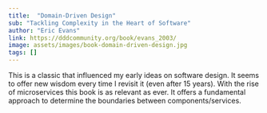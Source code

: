 ```yaml
---
title:  "Domain-Driven Design"
sub: "Tackling Complexity in the Heart of Software"
author: "Eric Evans" 
link: https://dddcommunity.org/book/evans_2003/
image: assets/images/book-domain-driven-design.jpg
tags: []
---
```


This is a classic that influenced my early ideas on software design.  It seems to offer new wisdom every time I revisit it (even after 15 years).  With the rise of microservices this book is as relevant as ever.  It offers a fundamental approach to determine the boundaries between components/services.    
